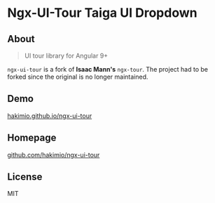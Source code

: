 # Ngx-UI-Tour Taiga UI Dropdown

## About

> UI tour library for Angular 9+

`ngx-ui-tour` is a fork of __Isaac Mann's__ `ngx-tour`. The project had to be forked since the original is no longer
maintained.

## Demo

[hakimio.github.io/ngx-ui-tour](https://hakimio.github.io/ngx-ui-tour)

## Homepage

[github.com/hakimio/ngx-ui-tour](https://github.com/hakimio/ngx-ui-tour)

## License

MIT
